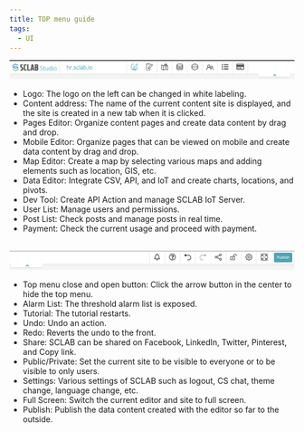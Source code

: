 ```yaml
---
title: TOP menu guide
tags:
  - UI
---
```


![Top_left](./10.png)
- Logo: The logo on the left can be changed in white labeling.
- Content address: The name of the current content site is displayed, and the site is created in a new tab when it is clicked.
- Pages Editor: Organize content pages and create data content by drag and drop.
- Mobile Editor: Organize pages that can be viewed on mobile and create data content by drag and drop.
- Map Editor: Create a map by selecting various maps and adding elements such as location, GIS, etc.
- Data Editor: Integrate CSV, API, and IoT and create charts, locations, and pivots.
- Dev Tool: Create API Action and manage SCLAB IoT Server.
- User List: Manage users and permissions.
- Post List: Check posts and manage posts in real time.
- Payment: Check the current usage and proceed with payment.
<br/><br/>

![Top_right](./11.png)
- Top menu close and open button: Click the arrow button in the center to hide the top menu.
- Alarm List: The threshold alarm list is exposed.
- Tutorial: The tutorial restarts.
- Undo: Undo an action.
- Redo: Reverts the undo to the front.
- Share: SCLAB can be shared on Facebook, LinkedIn, Twitter, Pinterest, and Copy link.
- Public/Private: Set the current site to be visible to everyone or to be visible to only users.
- Settings: Various settings of SCLAB such as logout, CS chat, theme change, language change, etc.
- Full Screen: Switch the current editor and site to full screen.
- Publish: Publish the data content created with the editor so far to the outside.
<br/><br/>